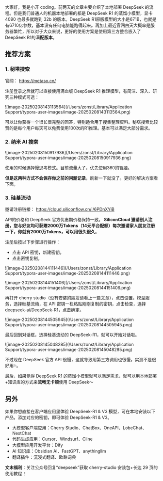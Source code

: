 大家好，我是小开 coding。前两天的文章主要介绍了本地部署 DeepSeek 的流程。但是我们普通人的机器本地部署的都是 DeepSeek R1 的蒸馏小模型，显卡 4090 也最多就跑到 32b 的版本。DeepSeek R1原版模型的大小是671B，也就是有6710亿参数，基本没有任何电脑能跑得起来。再加上最近官网白天大概率是服务器繁忙，所以对于大众来说，更好的使用方案是使用第三方整合嵌入了DeepSeek R1的满**配版本**。



## 推荐方案

### 1. 秘塔搜索

官网： https://metaso.cn/

注册登录之后就可以直接使用满血版 DeepSeek R1 推理模型，有简洁、深入、研究三种模式可选：

![image-20250208143113564](/Users/zonst/Library/Application Support/typora-user-images/image-20250208143113564.png)

可以让你获得一个很长很完整的回答，特别适合用于搜集整理资料。秘塔搜索比较赞的是每个用户每天可以免费使用100次的R1推理。基本可以满足大部分需求。



### 2. 纳米 AI 搜索

![image-20250208150917936](/Users/zonst/Library/Application Support/typora-user-images/image-20250208150917936.png)

使用的时候选择慢思考模式。目前流量大了，优先使用360的智脑。



**但是这两种方式不会保存你之前的问题记录**，刷新一下就没了。更好的解决方案看下面。



### 3. 硅基流动

邀请注册链接： https://cloud.siliconflow.cn/i/6PDnXYiB

API的价格和 DeepSeek 官方优惠期价格保持一致。 **SiliconCloud 邀请别人注册，您与好友均可获赠2000万Tokens（14元平台配额）每次邀请家人朋友注册一下，你就有2000万Tokens，可以用很久很久**。

注册后按以下步骤进行操作：

- 点击 API 密钥，新建密钥。
- 点击密钥复制。

![image-20250208144111446](/Users/zonst/Library/Application Support/typora-user-images/image-20250208144111446.png)



![image-20250208144151406](/Users/zonst/Library/Application Support/typora-user-images/image-20250208144151406.png)



再打开 cherry studio（没有安装的朋友请看上一篇文章），点击设置，模型服务，选择硅基流动，在 API 密钥一栏粘贴刚刚复制的密钥，点击检查，选择 deepseek-ai/DeepSeek-R1，点击确定。

![image-20250208144505945](/Users/zonst/Library/Application Support/typora-user-images/image-20250208144505945.png)

最后回到对话框，选择硅基流动的 DeepSeek-R1，就可以开始对话啦。

![image-20250208145048285](/Users/zonst/Library/Application Support/typora-user-images/image-20250208145048285.png)

不过现在 DeepSeek 官方 API 很慢，这就导致用第三方调用也很慢，实测不是很好用💦。

最后，如果觉得 DeepSeek R1 的蒸馏小模型就可以满足需求，就可以用本地部署+知识库的方式来**流畅无卡顿**使用 DeepSeek～

## 另外

如果你想直接在客户端应用里体验 DeepSeek-R1 & V3 模型，可在本地安装以下产品，添加对应的密钥，即可体验 DeepSeek-R1 & V3。

- 大模型客户端应用：Cherry Studio、ChatBox、OneAPI、LobeChat、NextChat
- 代码生成应用：Cursor、Windsurf、Cline
- 大模型应用开发平台：Dify
- AI 知识库：Obsidian AI、FastGPT、anythingllm
- 翻译插件：沉浸式翻译、欧路词典

**文末福利**：关注公众号回复“deepseek”获取 cherry-studio 安装包+长达 29 页的使用教程！